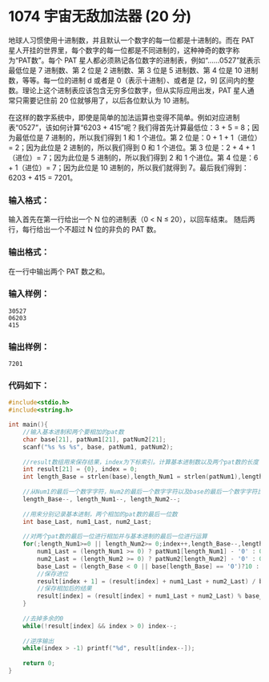 # 1074 宇宙无敌加法器 (20 分)
地球人习惯使用十进制数，并且默认一个数字的每一位都是十进制的。而在 PAT 星人开挂的世界里，每个数字的每一位都是不同进制的，这种神奇的数字称为“PAT数”。每个 PAT 星人都必须熟记各位数字的进制表，例如“……0527”就表示最低位是 7 进制数、第 2 位是 2 进制数、第 3 位是 5 进制数、第 4 位是 10 进制数，等等。每一位的进制 d 或者是 0（表示十进制）、或者是 [2，9] 区间内的整数。理论上这个进制表应该包含无穷多位数字，但从实际应用出发，PAT 星人通常只需要记住前 20 位就够用了，以后各位默认为 10 进制。

在这样的数字系统中，即使是简单的加法运算也变得不简单。例如对应进制表“0527”，该如何计算“6203 + 415”呢？我们得首先计算最低位：3 + 5 = 8；因为最低位是 7 进制的，所以我们得到 1 和 1 个进位。第 2 位是：0 + 1 + 1（进位）= 2；因为此位是 2 进制的，所以我们得到 0 和 1 个进位。第 3 位是：2 + 4 + 1（进位）= 7；因为此位是 5 进制的，所以我们得到 2 和 1 个进位。第 4 位是：6 + 1（进位）= 7；因为此位是 10 进制的，所以我们就得到 7。最后我们得到：6203 + 415 = 7201。
### 输入格式：
输入首先在第一行给出一个 N 位的进制表（0 < N ≤ 20），以回车结束。 随后两行，每行给出一个不超过 N 位的非负的 PAT 数。
### 输出格式：
在一行中输出两个 PAT 数之和。
### 输入样例：
```
30527
06203
415
```
### 输出样例：
```
7201
```
### 代码如下：
```c
#include<stdio.h>
#include<string.h>

int main(){
    //输入基本进制和两个要相加的pat数 
    char base[21], patNum1[21], patNum2[21];
    scanf("%s %s %s", base, patNum1, patNum2);
    
    //result数组用来保存结果，index为下标索引。计算基本进制数以及两个pat数的长度 
    int result[21] = {0}, index = 0;
    int length_Base = strlen(base),length_Num1 = strlen(patNum1),length_Num2 = strlen(patNum2);
    
    //从Num1的最后一个数字字符，Num2的最后一个数字字符以及base的最后一个数字字符比较，长度减一即为所在下标
    length_Base--, length_Num1--, length_Num2--;
    
    //用来分别记录基本进制，两个相加的pat数的最后一位数 
    int base_Last, num1_Last, num2_Last;
    
    //对两个pat数的最后一位进行相加并与基本进制的最后一位进行运算 
    for(;length_Num1>=0 || length_Num2>= 0;index++,length_Base--,length_Num1--, length_Num2--){
        num1_Last = (length_Num1 >= 0) ? patNum1[length_Num1] - '0' : 0;
        num2_Last = (length_Num2 >= 0) ? patNum2[length_Num2] - '0' : 0;
        base_Last = (length_Base < 0 || base[length_Base] == '0')?10 : base[length_Base] - '0';
        //保存进位 
        result[index + 1] = (result[index] + num1_Last + num2_Last) / base_Last;
        //保存相加后的结果 
        result[index] = (result[index] + num1_Last + num2_Last) % base_Last;
    }
    
    //去掉多余的0 
    while(!result[index] && index > 0) index--;
    
    //逆序输出 
    while(index > -1) printf("%d", result[index--]);
    
    return 0;
}
```